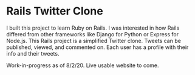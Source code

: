 # Rails Twitter Clone
I built this project to learn Ruby on Rails. I was interested in how Rails differed from other frameworks like Django for Python or Express for Node.js. This Rails project is a simplified Twitter clone. Tweets can be published, viewed, and commented on. Each user has a profile with their info and their tweets.


Work-in-progress as of 8/2/20. Live usable website to come.